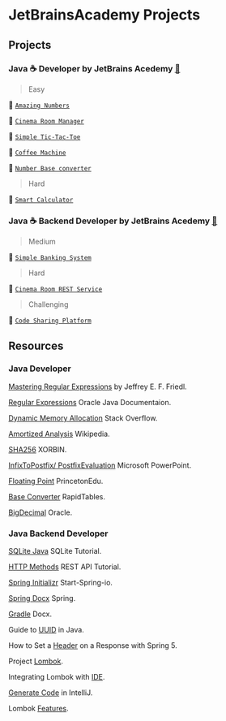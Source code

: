 # JetBrainsAcademy Projects

## Projects

### Java :coffee: Developer by JetBrains Acedemy [:rocket:](https://hyperskill.org/tracks/1)

> Easy

:link: [`Amazing Numbers`](https://github.com/Sanju525/JetBrainsAcademy/tree/main/AmazingNumbers)

:link: [`Cinema Room Manager`](https://github.com/Sanju525/JetBrainsAcademy/tree/main/Cinema%20Room%20Manager/Cinema%20Room%20Manager/task/src/cinema)

:link: [`Simple Tic-Tac-Toe`](https://github.com/Sanju525/JetBrainsAcademy/tree/main/Simple%20Tic-Tac-Toe/Simple%20Tic-Tac-Toe/task/src/tictactoe)

:link: [`Coffee Machine`](https://github.com/Sanju525/JetBrainsAcademy/tree/main/Coffee%20Machine/Coffee%20Machine/task/src/machine)

:link: [`Number Base converter`](https://github.com/Sanju525/JetBrainsAcademy/tree/main/Number%20Base%20Converter/Number%20Base%20Converter/task/src/converter)


> Hard

:link: [`Smart Calculator`](https://github.com/Sanju525/JetBrainsAcademy/tree/main/Smart%20Calculator/Smart%20Calculator/task/src/calculator)

### Java :coffee: Backend Developer by JetBrains Acedemy [:rocket:](https://hyperskill.org/tracks/12)

> Medium

:link: [`Simple Banking System`](https://github.com/Sanju525/JetBrainsAcademy/tree/main/Simple%20Banking%20System/Simple%20Banking%20System/banking)

> Hard

:link: [`Cinema Room REST Service`](https://github.com/Sanju525/JetBrainsAcademy/tree/main/Cinema%20Room%20REST%20Service/Cinema%20Room%20Rest%20Service/task/src/cinema)

> Challenging

:link: [`Code Sharing Platform`](https://github.com/Sanju525/JetBrainsAcademy/tree/main/Code%20Sharing%20Platform)




## Resources

### Java Developer

[Mastering Regular Expressions](http://www.amazon.com/exec/obidos/ASIN/0596002890/javasoftsunmicroA) by Jeffrey E. F. Friedl.

[Regular Expressions](https://docs.oracle.com/javase/tutorial/essential/regex/index.html) Oracle Java Documentaion.

[Dynamic Memory Allocation](https://stackoverflow.com/questions/1100311/what-is-the-ideal-growth-rate-for-a-dynamically-allocated-array) Stack Overflow.

[Amortized Analysis](https://en.wikipedia.org/wiki/Amortized_analysis) Wikipedia.

[SHA256](https://xorbin.com/tools/sha256-hash-calculator) XORBIN.

[InfixToPostfix/ PostfixEvaluation](http://www.cs.nthu.edu.tw/~wkhon/ds/ds10/tutorial/tutorial2.pdf) Microsoft PowerPoint.

[Floating Point](https://introcs.cs.princeton.edu/java/91float/) PrincetonEdu.

[Base Converter](https://www.rapidtables.com/convert/number/base-converter.html) RapidTables.

[BigDecimal](https://docs.oracle.com/javase/7/docs/api/java/math/BigDecimal.html) Oracle.

### Java Backend Developer

[SQLite Java](https://sqlitetutorial.net/sqlite-java/) SQLite Tutorial.

[HTTP Methods](https://www.restapitutorial.com/lessons/httpmethods.html) REST API Tutorial.

[Spring Initializr](https://start.spring.io/) Start-Spring-io.

[Spring Docx](https://docs.spring.io/spring-framework/docs/current/reference/html/overview.html) Spring.

[Gradle](https://docs.gradle.org/current/samples/sample_building_java_applications_multi_project.html) Docx.

Guide to [UUID](https://www.baeldung.com/java-uuid) in Java.

How to Set a [Header](https://www.baeldung.com/spring-response-header) on a Response with Spring 5.

Project [Lombok](https://projectlombok.org/).

Integrating Lombok with [IDE](https://projectlombok.org/setup/intellij).

[Generate Code](https://www.jetbrains.com/help/idea/generating-code.html#generate-constructors) in IntelliJ.

Lombok [Features](https://projectlombok.org/features/all).



